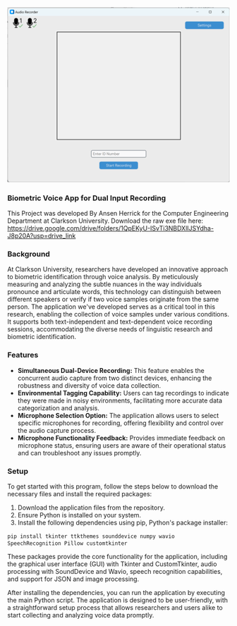 <picture>
 <source media="(prefers-color-scheme: dark)" srcset="images/Interface.png">
 <source media="(prefers-color-scheme: light)" srcset="images/Interface.png">
 <img alt="YOUR-ALT-TEXT" src="images/Interface.png">
</picture>

### Biometric Voice App for Dual Input Recording

This Project was developed By Ansen Herrick for the Computer Engineering Department at Clarkson University. 
Download the raw exe file here: https://drive.google.com/drive/folders/1QpEKyU-ISvTi3NBDXlIJSYdha-J8p20A?usp=drive_link

### Background
At Clarkson University, researchers have developed an innovative approach to biometric identification through voice analysis. By meticulously measuring and analyzing the subtle nuances in the way individuals pronounce and articulate words, this technology can distinguish between different speakers or verify if two voice samples originate from the same person. The application we've developed serves as a critical tool in this research, enabling the collection of voice samples under various conditions. It supports both text-independent and text-dependent voice recording sessions, accommodating the diverse needs of linguistic research and biometric identification.

### Features
* **Simultaneous Dual-Device Recording:** This feature enables the concurrent audio capture from two distinct devices, enhancing the robustness and diversity of voice data collection.
* **Environmental Tagging Capability:** Users can tag recordings to indicate they were made in noisy environments, facilitating more accurate data categorization and analysis.
* **Microphone Selection Option:** The application allows users to select specific microphones for recording, offering flexibility and control over the audio capture process.
* **Microphone Functionality Feedback:** Provides immediate feedback on microphone status, ensuring users are aware of their operational status and can troubleshoot any issues promptly.

### Setup
To get started with this program, follow the steps below to download the necessary files and install the required packages:

1. Download the application files from the repository.
2. Ensure Python is installed on your system.
3. Install the following dependencies using pip, Python's package installer:

```
pip install tkinter ttkthemes sounddevice numpy wavio SpeechRecognition Pillow customtkinter
```

These packages provide the core functionality for the application, including the graphical user interface (GUI) with Tkinter and CustomTkinter, audio processing with SoundDevice and Wavio, speech recognition capabilities, and support for JSON and image processing.

After installing the dependencies, you can run the application by executing the main Python script. The application is designed to be user-friendly, with a straightforward setup process that allows researchers and users alike to start collecting and analyzing voice data promptly.
